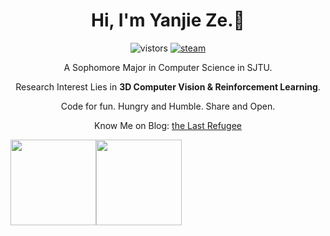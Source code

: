 <h1 align="center">Hi, I'm Yanjie Ze.👋 </h3>
<p align="center">
  <img src="https://visitor-badge.glitch.me/badge?page_id=YanjieZe" alt="vistors" />
  <a href="https://steamcommunity.com/profiles/76561198293759746/"><img src="https://img.shields.io/badge/@ZYJesus-1DA1F2?style=flat&logo=Steam&logoColor=black" alt="steam"/></a>
</p>
<p align="center"> A Sophomore Major in Computer Science in SJTU. </p>
<p align="center"> Research Interest Lies in <strong>3D Computer Vision & Reinforcement Learning</strong>. </p>

<p align="center"> Code for fun. Hungry and Humble. Share and Open. <p> 
<p align="center"> Know Me on Blog: <a href ="https://yanjieze.xyz">the Last Refugee </a> </p>

<img align="" height="137px" src="https://github-readme-stats.vercel.app/api?username=YanjieZe&hide_title=true&hide_border=true&show_icons=true&include_all_commits=true&line_height=21&theme=algolia&locale=en" /><img align="" height="137px" src="https://github-readme-stats.vercel.app/api/top-langs/?username=YanjieZe&hide=Tex,javascript,html,Makefile，Jupyter Notebook&langs_count=8&hide_title=true&hide_border=true&layout=compact&theme=algolia&locale=en" />
